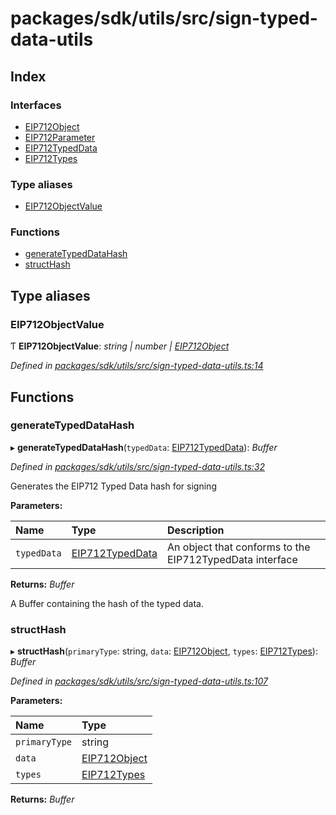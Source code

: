 # packages/sdk/utils/src/sign-typed-data-utils

## Index

### Interfaces

* [EIP712Object]()
* [EIP712Parameter]()
* [EIP712TypedData]()
* [EIP712Types]()

### Type aliases

* [EIP712ObjectValue](_packages_sdk_utils_src_sign_typed_data_utils_.md#eip712objectvalue)

### Functions

* [generateTypedDataHash](_packages_sdk_utils_src_sign_typed_data_utils_.md#generatetypeddatahash)
* [structHash](_packages_sdk_utils_src_sign_typed_data_utils_.md#structhash)

## Type aliases

### EIP712ObjectValue

Ƭ **EIP712ObjectValue**: _string \| number \|_ [_EIP712Object_]()

_Defined in_ [_packages/sdk/utils/src/sign-typed-data-utils.ts:14_](https://github.com/celo-org/celo-monorepo/blob/master/packages/sdk/utils/src/sign-typed-data-utils.ts#L14)

## Functions

### generateTypedDataHash

▸ **generateTypedDataHash**\(`typedData`: [EIP712TypedData]()\): _Buffer_

_Defined in_ [_packages/sdk/utils/src/sign-typed-data-utils.ts:32_](https://github.com/celo-org/celo-monorepo/blob/master/packages/sdk/utils/src/sign-typed-data-utils.ts#L32)

Generates the EIP712 Typed Data hash for signing

**Parameters:**

| Name | Type | Description |
| :--- | :--- | :--- |
| `typedData` | [EIP712TypedData]() | An object that conforms to the EIP712TypedData interface |

**Returns:** _Buffer_

A Buffer containing the hash of the typed data.

### structHash

▸ **structHash**\(`primaryType`: string, `data`: [EIP712Object](), `types`: [EIP712Types]()\): _Buffer_

_Defined in_ [_packages/sdk/utils/src/sign-typed-data-utils.ts:107_](https://github.com/celo-org/celo-monorepo/blob/master/packages/sdk/utils/src/sign-typed-data-utils.ts#L107)

**Parameters:**

| Name | Type |
| :--- | :--- |
| `primaryType` | string |
| `data` | [EIP712Object]() |
| `types` | [EIP712Types]() |

**Returns:** _Buffer_

